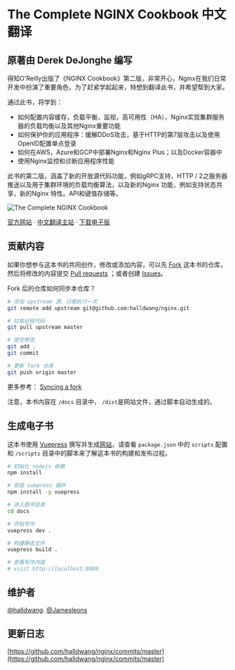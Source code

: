 # The Complete NGINX Cookbook 中文翻译

## 原著由 Derek DeJonghe 编写

得知O'Reilly出版了《NGINX Cookbook》第二版，非常开心，Nginx在我们日常开发中扮演了重要角色，为了赶紧学起起来，特想到翻译此书，并希望帮到大家。

通过此书，将学到：

- 如何配置内容缓存，负载平衡，监视，高可用性（HA），Nginx实现集群服务器的负载均衡以及其他Nginx重要功能
- 如何保护你的应用程序：缓解DDoS攻击，基于HTTP的第7层攻击以及使用OpenID配置单点登录
- 如何在AWS，Azure和GCP中部署Nginx和Nginx Plus；以及Docker容器中
- 使用Nginx监控和诊断应用程序性能

此书的第二版，涵盖了新的开放源代码功能，例如gRPC支持，HTTP / 2之服务器推送以及用于集群环境的负载均衡算法，以及新的Nginx 功能，例如支持状态共享，新的Nginx 特性。API和键值存储等。

![The Complete NGINX Cookbook](https://blog.ahthw.com/wp-content/uploads/2019/12/ebk-ORM-NGINXCookbookmega-2019-ebk-tablet-350x500-1-1.png)

[官方网站](https://www.nginx.com/resources/library/complete-nginx-cookbook/) · [中文翻译主站](https://github.ahthw.com/nginx/) · [下载电子版](https://blog.ahthw.com/wp-content/uploads/2019/12/NGINX_Cookbook_EN.pdf)

## 贡献内容

如果你想参与这本书的共同创作，修改或添加内容，可以先 [Fork](https://github.com/halldwang/nginx) 这本书的仓库，然后将修改的内容提交 [Pull requests](https://github.com/halldwang/nginx/pulls) ；或者创建 [Issues](https://github.com/halldwang/nginx/issues)。

Fork 后的仓库如何同步本仓库？

```bash
# 添加 upstream 源，只需执行一次
git remote add upstream git@github.com:halldwang/nginx.git

# 拉取远程代码
git pull upstream master

# 提交修改
git add .
git commit

# 更新 fork 仓库
git push origin master
```

更多参考： [Syncing a fork](https://help.github.com/articles/syncing-a-fork/)

注意，本书内容在 `/docs` 目录中， `/dist`是网站文件，通过脚本自动生成的。

## 生成电子书

这本书使用 [Vuepress](https://vuepress.vuejs.org/zh/) 撰写并生成[网站](https://github.ahthw.com/nginx/)，请查看 `package.json` 中的 `scripts` 配置和 `/scripts` 目录中的脚本来了解这本书的构建和发布过程。

```bash
# 初始化 nodejs 依赖
npm install

# 安装 vuepress 插件
npm install -g vuepress

# 进入图书目录
cd docs

# 开始写作
vuepress dev .

# 构建静态文件
vuepress build .

# 查看写作内容
# visit http://localhost:8080

```

## 维护者

[@halldwang](https://github.com/halldwang). [@Jamesleons](https://github.com/Jamesleons)

## 更新日志

[https://github.com/halldwang/nginx/commits/master](https://github.com/halldwang/nginx/commits/master)
